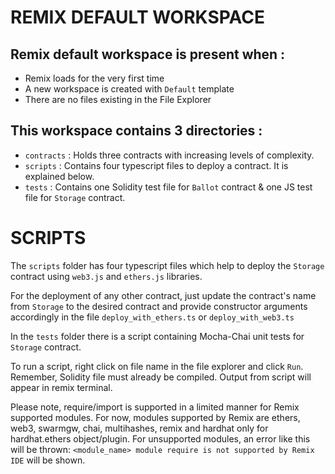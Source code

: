 # REMIX DEFAULT WORKSPACE

## Remix default workspace is present when :
- Remix loads for the very first time 
- A new workspace is created with `Default` template
- There are no files existing in the File Explorer

## This workspace contains 3 directories :
- `contracts` : Holds three contracts with increasing levels of complexity.
- `scripts` : Contains four typescript files to deploy a contract. It is explained below.
- `tests` : Contains one Solidity test file for `Ballot` contract & one JS test file for `Storage` contract.

# SCRIPTS

The `scripts` folder has four typescript files which help to deploy the `Storage` contract using `web3.js` and `ethers.js` libraries.

For the deployment of any other contract, just update the contract's name from `Storage` to the desired contract and provide constructor arguments accordingly 
in the file `deploy_with_ethers.ts` or  `deploy_with_web3.ts`

In the `tests` folder there is a script containing Mocha-Chai unit tests for `Storage` contract.

To run a script, right click on file name in the file explorer and click `Run`. Remember, Solidity file must already be compiled.
Output from script will appear in remix terminal.

Please note, require/import is supported in a limited manner for Remix supported modules.
For now, modules supported by Remix are ethers, web3, swarmgw, chai, multihashes, remix and hardhat only for hardhat.ethers object/plugin.
For unsupported modules, an error like this will be thrown: `<module_name> module require is not supported by Remix IDE` will be shown.
